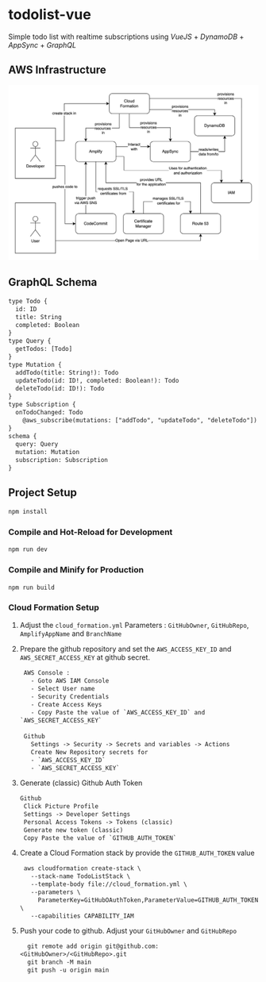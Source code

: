 # todolist-vue

Simple todo list with realtime subscriptions using _VueJS_ + _DynamoDB_ + _AppSync_ + _GraphQL_

## AWS Infrastructure

![AWS Infrastructure](https://github.com/mirzaakhena/todolist2-vue/blob/main/infrastructure.png)

## GraphQL Schema

```
type Todo {
  id: ID
  title: String
  completed: Boolean
}
type Query {
  getTodos: [Todo]
}
type Mutation {
  addTodo(title: String!): Todo
  updateTodo(id: ID!, completed: Boolean!): Todo
  deleteTodo(id: ID!): Todo
}
type Subscription {
  onTodoChanged: Todo
    @aws_subscribe(mutations: ["addTodo", "updateTodo", "deleteTodo"])
}
schema {
  query: Query
  mutation: Mutation
  subscription: Subscription
}
```

## Project Setup

```sh
npm install
```

### Compile and Hot-Reload for Development

```sh
npm run dev
```

### Compile and Minify for Production

```sh
npm run build
```

### Cloud Formation Setup

1. Adjust the `cloud_formation.yml` Parameters : `GitHubOwner`, `GitHubRepo`, `AmplifyAppName` and `BranchName`

2. Prepare the github repository and set the `AWS_ACCESS_KEY_ID` and `AWS_SECRET_ACCESS_KEY` at github secret.

   ```
    AWS Console :
      - Goto AWS IAM Console
      - Select User name
      - Security Credentials
      - Create Access Keys
      - Copy Paste the value of `AWS_ACCESS_KEY_ID` and `AWS_SECRET_ACCESS_KEY`

    Github
      Settings -> Security -> Secrets and variables -> Actions 
      Create New Repository secrets for
      - `AWS_ACCESS_KEY_ID`
      - `AWS_SECRET_ACCESS_KEY`
   ```

3. Generate (classic) Github Auth Token

   ```
   Github
    Click Picture Profile
    Settings -> Developer Settings
    Personal Access Tokens -> Tokens (classic)
    Generate new token (classic)
    Copy Paste the value of `GITHUB_AUTH_TOKEN`
   ```

4. Create a Cloud Formation stack by provide the `GITHUB_AUTH_TOKEN` value

   ```
    aws cloudformation create-stack \
      --stack-name TodoListStack \
      --template-body file://cloud_formation.yml \
      --parameters \
        ParameterKey=GitHubOAuthToken,ParameterValue=GITHUB_AUTH_TOKEN \
      --capabilities CAPABILITY_IAM
   ```

5. Push your code to github. Adjust your `GitHubOwner` and `GitHubRepo`

   ```
     git remote add origin git@github.com:<GitHubOwner>/<GitHubRepo>.git
     git branch -M main
     git push -u origin main
   ```
